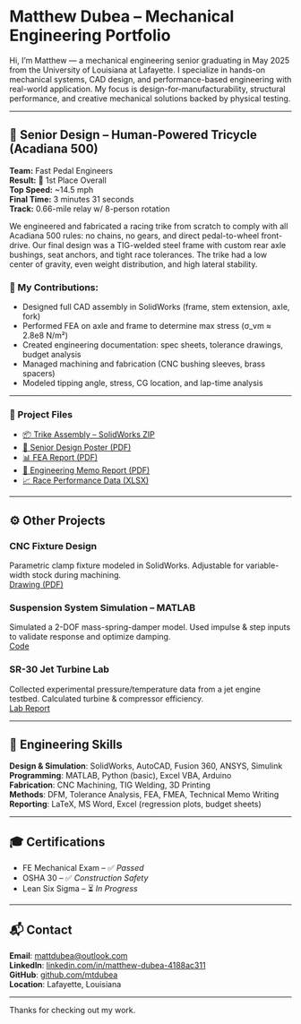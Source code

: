 # Matthew Dubea – Mechanical Engineering Portfolio

Hi, I’m Matthew — a mechanical engineering senior graduating in May 2025 from the University of Louisiana at Lafayette. I specialize in hands-on mechanical systems, CAD design, and performance-based engineering with real-world application. My focus is design-for-manufacturability, structural performance, and creative mechanical solutions backed by physical testing.

---

## 🏁 Senior Design – Human-Powered Tricycle (Acadiana 500)

**Team:** Fast Pedal Engineers  
**Result:** 🥇 1st Place Overall  
**Top Speed:** ~14.5 mph  
**Final Time:** 3 minutes 31 seconds  
**Track:** 0.66-mile relay w/ 8-person rotation

We engineered and fabricated a racing trike from scratch to comply with all Acadiana 500 rules: no chains, no gears, and direct pedal-to-wheel front-drive. Our final design was a TIG-welded steel frame with custom rear axle bushings, seat anchors, and tight race tolerances. The trike had a low center of gravity, even weight distribution, and high lateral stability.

### 🔧 My Contributions:
- Designed full CAD assembly in SolidWorks (frame, stem extension, axle, fork)
- Performed FEA on axle and frame to determine max stress (σ_vm ≈ 2.8e8 N/m²)
- Created engineering documentation: spec sheets, tolerance drawings, budget analysis
- Managed machining and fabrication (CNC bushing sleeves, brass spacers)
- Modeled tipping angle, stress, CG location, and lap-time analysis

---

### 📂 Project Files

- [📦 Trike Assembly – SolidWorks ZIP](./02_Senior_Design_Project/Assembly/Trike_Assembly.zip)
- [📄 Senior Design Poster (PDF)](./02_Senior_Design_Project/MCHE484_FastPedalEngineers_Poster.pdf)
- [📊 FEA Report (PDF)](./02_Senior_Design_Project/FEA_Results.pdf)
- [🧾 Engineering Memo Report (PDF)](./02_Senior_Design_Project/Engineering_Memo_Report.pdf)
- [📈 Race Performance Data (XLSX)](./02_Senior_Design_Project/Race_Performance_Data.xlsx)

---

## ⚙️ Other Projects

### CNC Fixture Design
Parametric clamp fixture modeled in SolidWorks. Adjustable for variable-width stock during machining.  
[Drawing (PDF)](./04_Additional_Projects/CNC_Fixture_Design.pdf)

### Suspension System Simulation – MATLAB
Simulated a 2-DOF mass-spring-damper model. Used impulse & step inputs to validate response and optimize damping.  
[Code](./04_Additional_Projects/MATLAB_Suspension_Simulation.m)

### SR-30 Jet Turbine Lab
Collected experimental pressure/temperature data from a jet engine testbed. Calculated turbine & compressor efficiency.  
[Lab Report](./04_Additional_Projects/Jet_Engine_Lab_Report.pdf)

---

## 🧠 Engineering Skills

**Design & Simulation**: SolidWorks, AutoCAD, Fusion 360, ANSYS, Simulink  
**Programming**: MATLAB, Python (basic), Excel VBA, Arduino  
**Fabrication**: CNC Machining, TIG Welding, 3D Printing  
**Methods**: DFM, Tolerance Analysis, FEA, FMEA, Technical Memo Writing  
**Reporting**: LaTeX, MS Word, Excel (regression plots, budget sheets)

---

## 🎓 Certifications

- FE Mechanical Exam – ✅ *Passed*  
- OSHA 30 – ✅ *Construction Safety*  
- Lean Six Sigma – ⏳ *In Progress*

---

## 📬 Contact

**Email**: mattdubea@outlook.com  
**LinkedIn**: [linkedin.com/in/matthew-dubea-4188ac311](https://linkedin.com/in/matthew-dubea-4188ac311)  
**GitHub**: [github.com/mtdubea](https://github.com/mtdubea)  
**Location**: Lafayette, Louisiana

---

Thanks for checking out my work.
